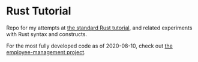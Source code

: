 # Rust Tutorial

Repo for my attempts at [the standard Rust tutorial](https://doc.rust-lang.org/book/index.html), and related experiments with Rust syntax and constructs.

For the most fully developed code as of 2020-08-10, check out [the employee-management project](employee-management).
